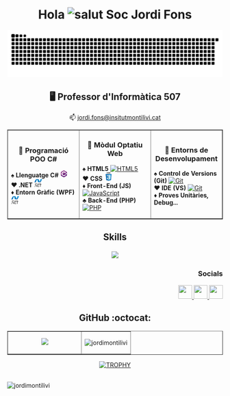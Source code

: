 <!--
Hola ![](https://user-images.githubusercontent.com/18350557/176309783-0785949b-9127-417c-8b55-ab5a4333674e.gif)Soc Jordi Fons
==================================================================================================================================  
-->
<h1 align = "center"> Hola 
	<img src = "https://user-images.githubusercontent.com/18350557/176309783-0785949b-9127-417c-8b55-ab5a4333674e.gif?" alt = "salut"/> Soc Jordi Fons
</h1>


<p align = "center">
	<img src = "https://github.com/7oSkaaa/7oSkaaa/blob/output/github-contribution-grid-snake.svg?" alt = "Snake Game"/>
</p>
<!--
🖥️ Professor d'Informàtica 507
* 🌍 Institut Montilivi (Girona)
📫 [jordi.fons@insitutmontilivi.cat](mailto:jordi.fons@insitutmontilivi.cat)
⚡ Programacio C# <a href="https://www.w3schools.com/cs/" target="_blank" rel="noreferrer"> <img src="https://raw.githubusercontent.com/devicons/devicon/master/icons/csharp/csharp-original.svg" alt="csharp" width="17" height="17"/></a>, WPF <a href="https://dotnet.microsoft.com/" target="_blank" rel="noreferrer"> <img src="https://raw.githubusercontent.com/devicons/devicon/master/icons/dot-net/dot-net-original-wordmark.svg" alt="dotnet" width="20" height="20"/></a>
⚡ Modul Optatiu HTML5 <a href="https://developer.mozilla.org/en-US/docs/Glossary/HTML5" target="_blank" rel="noreferrer"><img src="https://raw.githubusercontent.com/danielcranney/readme-generator/main/public/icons/skills/html5-colored.svg" width="15" height="15" alt="HTML5" /></a>, CSS <a href="https://www.w3schools.com/css/" target="_blank" rel="noreferrer"> <img src="https://raw.githubusercontent.com/devicons/devicon/master/icons/css3/css3-original-wordmark.svg" alt="css3" width="20" height="20"/> </a>, Front-End (JS) <a href="https://developer.mozilla.org/en-US/docs/Web/JavaScript" target="_blank" rel="noreferrer"><img src="https://raw.githubusercontent.com/danielcranney/readme-generator/main/public/icons/skills/javascript-colored.svg" width="15" height="15" alt="JavaScript" /></a>, Back-End (PHP) <a href="https://www.php.net/" target="_blank" rel="noreferrer"><img src="https://raw.githubusercontent.com/danielcranney/readme-generator/main/public/icons/skills/php-colored.svg" width="22" height="22" alt="PHP" /></a>
⚡ Entorns Control Versions (Git) <a href="https://git-scm.com/" target="_blank" rel="noreferrer"><img src="https://raw.githubusercontent.com/danielcranney/readme-generator/main/public/icons/skills/git-colored.svg" width="15" height="15" alt="Git" /></a>, Proves Unitaries, Debug...
<div style="margin-left:20%;">
🖥️ **Professor d'Informàtica 507**  
📫 [jordi.fons@insitutmontilivi.cat](mailto:jordi.fons@insitutmontilivi.cat)  
⚡ **Programació C#**  
**Lenguatge C#  **<a href="https://www.w3schools.com/cs/" target="_blank" rel="noreferrer"> 
<img src="https://raw.githubusercontent.com/devicons/devicon/master/icons/csharp/csharp-original.svg" alt="csharp" width="17" height="17"/></a>,   
**WPF  **<a href="https://dotnet.microsoft.com/" target="_blank" rel="noreferrer"> 
<img src="https://raw.githubusercontent.com/devicons/devicon/master/icons/dot-net/dot-net-original-wordmark.svg" alt="dotnet" width="20" height="20"/></a>  
⚡ **Mòdul Optatiu**  
**HTML5  **<a href="https://developer.mozilla.org/en-US/docs/Glossary/HTML5" target="_blank" rel="noreferrer">
<img src="https://raw.githubusercontent.com/danielcranney/readme-generator/main/public/icons/skills/html5-colored.svg" width="15" height="15" alt="HTML5" /></a>  
**CSS  ** <a href="https://www.w3schools.com/css/" target="_blank" rel="noreferrer"> 
<img src="https://raw.githubusercontent.com/devicons/devicon/master/icons/css3/css3-original-wordmark.svg" alt="css3" width="20" height="20"/></a>   
**Front-End (JS)  **<a href="https://developer.mozilla.org/en-US/docs/Web/JavaScript" target="_blank" rel="noreferrer">
<img src="https://raw.githubusercontent.com/danielcranney/readme-generator/main/public/icons/skills/javascript-colored.svg" width="15" height="15" alt="JavaScript" /></a>   
**Back-End (PHP)  **<a href="https://www.php.net/" target="_blank" rel="noreferrer">
<img src="https://raw.githubusercontent.com/danielcranney/readme-generator/main/public/icons/skills/php-colored.svg" width="22" height="22" alt="PHP" /></a>  
⚡ **Entorns de Control de Versions **  
**(Git)  **<a href="https://git-scm.com/" target="_blank" rel="noreferrer">
<img src="https://raw.githubusercontent.com/danielcranney/readme-generator/main/public/icons/skills/git-colored.svg" width="15" height="15" alt="Git" /></a>, 
Proves Unitàries, Debug...
</div>
-->

<div align="center">
    <h2>🖥️ <strong>Professor d'Informàtica 507</strong></h2>
    <p>📫 <a href="mailto:jordi.fons@insitutmontilivi.cat">jordi.fons@insitutmontilivi.cat</a></p>
    <table align="center" border="none">
        <tr>
            <td width="33%" >
                <h3 align="center">🎯 <strong>Programació POO C#</strong></h3>
                <p>  <strong> ♠️ Llenguatge C#</strong>
                    <a href="https://www.w3schools.com/cs/" target="_blank" rel="noreferrer">
                        <img src="https://raw.githubusercontent.com/devicons/devicon/master/icons/csharp/csharp-original.svg"
                            alt="csharp" width="17" height="17" />
                    </a><br>
                    <strong> ♥️ .NET</strong>
                    <a href="https://dotnet.microsoft.com/" target="_blank" rel="noreferrer">
                        <img src="https://raw.githubusercontent.com/devicons/devicon/master/icons/dot-net/dot-net-original-wordmark.svg"
                            alt="dotnet" width="20" height="20" />
                    </a><br>
                    <strong> ♦️ Entorn Gràfic (WPF)</strong>
                    <a href="https://dotnet.microsoft.com/" target="_blank" rel="noreferrer">
                        <img src="https://raw.githubusercontent.com/devicons/devicon/master/icons/dot-net/dot-net-original-wordmark.svg"
                            alt="dotnet" width="20" height="20" />
                    </a>
                </p>
            </td>
            <td width="33%" >
                <h3 align="center">🎯 <strong>Mòdul Optatiu Web</strong></h3>
                <p>    
                    <strong> ♠️ HTML5</strong>
                    <a href="https://developer.mozilla.org/en-US/docs/Glossary/HTML5" target="_blank" rel="noreferrer">
                        <img src="https://raw.githubusercontent.com/danielcranney/readme-generator/main/public/icons/skills/html5-colored.svg"
                            width="15" height="15" alt="HTML5" />
                    </a><br>
                    <strong> ♥️ CSS</strong>
                    <a href="https://www.w3schools.com/css/" target="_blank" rel="noreferrer">
                        <img src="https://raw.githubusercontent.com/devicons/devicon/master/icons/css3/css3-original-wordmark.svg"
                            alt="css3" width="20" height="20" />
                    </a><br>
                    <strong> ♦️ Front-End (JS)</strong>
                    <a href="https://developer.mozilla.org/en-US/docs/Web/JavaScript" target="_blank" rel="noreferrer">
                        <img src="https://raw.githubusercontent.com/danielcranney/readme-generator/main/public/icons/skills/javascript-colored.svg"
                            width="15" height="15" alt="JavaScript" />
                    </a><br>
                    <strong> ♣️ Back-End (PHP)</strong>
                    <a href="https://www.php.net/" target="_blank" rel="noreferrer">
                        <img src="https://raw.githubusercontent.com/danielcranney/readme-generator/main/public/icons/skills/php-colored.svg"
                            width="22" height="22" alt="PHP" />
                    </a>
                </p>
            </td>
            <td width="33%">
                <h3 align="center">🎯 <strong>Entorns de Desenvolupament</strong></h3>
                <p><strong> ♠️ Control de Versions (Git)</strong>
                    <a href="https://git-scm.com/" target="_blank" rel="noreferrer">
                        <img src="https://raw.githubusercontent.com/danielcranney/readme-generator/main/public/icons/skills/git-colored.svg"
                            width="15" height="15" alt="Git" />
                    </a><br>
                    <strong> ♥️ IDE (VS)</strong>
                    <a href="https://git-scm.com/" target="_blank" rel="noreferrer">
                        <img src="https://raw.githubusercontent.com/danielcranney/readme-generator/main/public/icons/skills/git-colored.svg"
                            width="15" height="15" alt="Git" />
                    </a><br>
                    <strong> ♦️ Proves Unitàries, Debug...</strong>
                </p>
            </td>
        </tr>
    </table>
</div>
  
  ## <p align="center">Skills </p> 
  <p align="center">
    <a href="https://skillicons.dev">
      <img src="https://skillicons.dev/icons?i=dotnet,cs,html,css,js,php,py,c,cpp,bash,mysql,firebase,mongodb,aws,visualstudio,vscode,git,github,docker,kubernetes,arduino,figma&perline=11" />
    </a>
  </p>
<!--
## <p align="center">Skills </p> 
<p align="center">
  <a href="https://skillicons.dev">
    <img src="https://skillicons.dev/icons?i=dotnet,cs,html,css,js,php,py,c,cpp,bash,mysql,firebase,mongodb,aws,visualstudio,vscode,git,github,docker,kubernetes,arduino,figma&perline=11" />
  </a>
</p>
-->
<!--
[![My Programming Skills](https://skillicons.dev/icons?i=dotnet,cs,html,css,js,php,py,c,cpp,bash,mysql,firebase,mongodb,aws,visualstudio,vscode,git,github,docker,kubernetes,arduino,figma&perline=11)](https://skillicons.dev)
-->

### <p align="right">Socials</p>
<p align="right"> 
<a href="https://discord.com/users/JordiMontilivi" target="_blank" rel="noreferrer"> <picture> <source media="(prefers-color-scheme: dark)" srcset="https://raw.githubusercontent.com/danielcranney/readme-generator/main/public/icons/socials/discord-dark.svg" /> <source media="(prefers-color-scheme: light)" srcset="https://raw.githubusercontent.com/danielcranney/readme-generator/main/public/icons/socials/discord.svg" /> <img src="https://raw.githubusercontent.com/danielcranney/readme-generator/main/public/icons/socials/discord.svg" width="32" height="32" /> </picture> </a> 
<a href="https://www.github.com/JordiMontilivi" target="_blank" rel="noreferrer"> <picture> <source media="(prefers-color-scheme: dark)" srcset="https://raw.githubusercontent.com/danielcranney/readme-generator/main/public/icons/socials/github-dark.svg" /> <source media="(prefers-color-scheme: light)" srcset="https://raw.githubusercontent.com/danielcranney/readme-generator/main/public/icons/socials/github.svg" /> <img src="https://raw.githubusercontent.com/danielcranney/readme-generator/main/public/icons/socials/github.svg" width="32" height="32" /> </picture> </a> 
<a href="https://www.linkedin.com/in/JordiMontilivi" target="_blank" rel="noreferrer"> <picture> <source media="(prefers-color-scheme: dark)" srcset="https://raw.githubusercontent.com/danielcranney/readme-generator/main/public/icons/socials/linkedin-dark.svg" /> <source media="(prefers-color-scheme: light)" srcset="https://raw.githubusercontent.com/danielcranney/readme-generator/main/public/icons/socials/linkedin.svg" /> <img src="https://raw.githubusercontent.com/danielcranney/readme-generator/main/public/icons/socials/linkedin.svg" width="32" height="32" /> </picture> </a>
</p>
<h2 align="center">GitHub :octocat:</h2>
<!--- stats & Trophy (start) -->
<p align="center">
  <!--- stats (start) -->
<table align="center" border="none" >
<tr>
<td width="60%" align="center">

<!--  <img  align="center"  src="https://github-readme-stats.vercel.app/api?username=unsimpledev&theme=dark&show_icons=true&count_private=true" />
  <br></br> -->
  <a href="http://www.github.com/JordiMontilivi"><img src="https://github-readme-streak-stats.herokuapp.com/?user=JordiMontilivi&stroke=ffffff&background=1c1917&ring=0891b2&fire=0891b2&currStreakNum=ffffff&currStreakLabel=0891b2&sideNums=ffffff&sideLabels=ffffff&dates=ffffff&hide_border=false" /></a> 
</td>

<td width="40%" align="center">
  <img  align="center"  src="https://github-readme-stats.anuraghazra1.vercel.app/api/top-langs/?username=jordimontilivi&theme=dark&hide_border=false&no-bg=true&no-frame=true&langs_count=10" alt="jordimontilivi"/>

  </td>
</tr>
</table>
<!--- stats (end) -->

<!--- trophy (start) -->
<div align=center>
  <a href="https://github.com/ryo-ma/github-profile-trophy" title="Go to Source">
      <img align="center" width=84% src="https://github-profile-trophy.vercel.app/?username=jordimontilivi&theme=radical&row=1&column=7&margin-h=15&margin-w=5&no-bg=true" alt="TROPHY" />
    </a>
</div>  
<!--- trophy (start) -->  

<br>

<p align="left"> <img src="https://komarev.com/ghpvc/?username=jordimontilivi&label=Profile%20views&color=0e75b6&style=flat" alt="jordimontilivi" /> </p>

